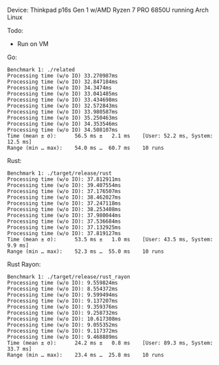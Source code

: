 Device: Thinkpad p16s Gen 1 w/AMD Ryzen 7 PRO 6850U running Arch Linux

Todo:

-   Run on VM

Go:

    Benchmark 1: ./related
    Processing time (w/o IO) 33.270987ms
    Processing time (w/o IO) 32.847184ms
    Processing time (w/o IO) 34.3474ms
    Processing time (w/o IO) 33.041485ms
    Processing time (w/o IO) 33.434698ms
    Processing time (w/o IO) 32.572843ms
    Processing time (w/o IO) 33.980587ms
    Processing time (w/o IO) 35.250463ms
    Processing time (w/o IO) 34.353546ms
    Processing time (w/o IO) 34.508107ms
    Time (mean ± σ):      56.5 ms ±   2.1 ms    [User: 52.2 ms, System: 12.5 ms]
    Range (min … max):    54.0 ms …  60.7 ms    10 runs

Rust:

    Benchmark 1: ./target/release/rust
    Processing time (w/o IO): 37.812911ms
    Processing time (w/o IO): 39.407554ms
    Processing time (w/o IO): 37.176507ms
    Processing time (w/o IO): 38.462027ms
    Processing time (w/o IO): 37.247118ms
    Processing time (w/o IO): 38.253408ms
    Processing time (w/o IO): 37.980044ms
    Processing time (w/o IO): 37.536684ms
    Processing time (w/o IO): 37.132925ms
    Processing time (w/o IO): 37.819127ms
    Time (mean ± σ):      53.5 ms ±   1.0 ms    [User: 43.5 ms, System: 9.9 ms]
    Range (min … max):    52.3 ms …  55.0 ms    10 runs

Rust Rayon:

    Benchmark 1: ./target/release/rust_rayon
    Processing time (w/o IO): 9.559824ms
    Processing time (w/o IO): 8.554372ms
    Processing time (w/o IO): 9.599494ms
    Processing time (w/o IO): 9.137207ms
    Processing time (w/o IO): 9.359376ms
    Processing time (w/o IO): 9.258732ms
    Processing time (w/o IO): 10.617308ms
    Processing time (w/o IO): 9.055352ms
    Processing time (w/o IO): 9.117372ms
    Processing time (w/o IO): 9.468889ms
    Time (mean ± σ):      24.2 ms ±   0.8 ms    [User: 89.3 ms, System: 33.7 ms]
    Range (min … max):    23.4 ms …  25.8 ms    10 runs
